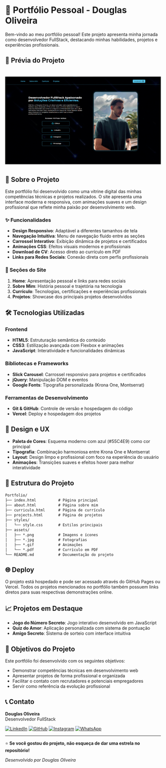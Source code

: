 # 🌟 Portfólio Pessoal - Douglas Oliveira

Bem-vindo ao meu portfólio pessoal! Este projeto apresenta minha jornada como desenvolvedor FullStack, destacando minhas habilidades, projetos e experiências profissionais.

## 📸 Prévia do Projeto

# ![Prévia do Portfólio](./assets/preview.png)

## 🚀 Sobre o Projeto

Este portfólio foi desenvolvido como uma vitrine digital das minhas competências técnicas e projetos realizados. O site apresenta uma interface moderna e responsiva, com animações suaves e um design profissional que reflete minha paixão por desenvolvimento web.

### ✨ Funcionalidades

- **Design Responsivo**: Adaptável a diferentes tamanhos de tela
- **Navegação Intuitiva**: Menu de navegação fluido entre as seções
- **Carrossel Interativo**: Exibição dinâmica de projetos e certificados
- **Animações CSS**: Efeitos visuais modernos e profissionais
- **Download de CV**: Acesso direto ao currículo em PDF
- **Links para Redes Sociais**: Conexão direta com perfis profissionais

### 📱 Seções do Site

1. **Home**: Apresentação pessoal e links para redes sociais
2. **Sobre Mim**: História pessoal e trajetória na tecnologia
3. **Currículo**: Tecnologias, certificações e experiências profissionais
4. **Projetos**: Showcase dos principais projetos desenvolvidos

## 🛠️ Tecnologias Utilizadas

### Frontend

- **HTML5**: Estruturação semântica do conteúdo
- **CSS3**: Estilização avançada com Flexbox e animações
- **JavaScript**: Interatividade e funcionalidades dinâmicas

### Bibliotecas e Frameworks

- **Slick Carousel**: Carrossel responsivo para projetos e certificados
- **jQuery**: Manipulação DOM e eventos
- **Google Fonts**: Tipografia personalizada (Krona One, Montserrat)

### Ferramentas de Desenvolvimento

- **Git & GitHub**: Controle de versão e hospedagem do código
- **Vercel**: Deploy e hospedagem dos projetos

## 🎨 Design e UX

- **Paleta de Cores**: Esquema moderno com azul (#55C4E9) como cor principal
- **Tipografia**: Combinação harmoniosa entre Krona One e Montserrat
- **Layout**: Design limpo e profissional com foco na experiência do usuário
- **Animações**: Transições suaves e efeitos hover para melhor interatividade

## 📂 Estrutura do Projeto

```
Portfolio/
├── index.html          # Página principal
├── about.html          # Página sobre mim
├── curriculo.html      # Página de currículo
├── projects.html       # Página de projetos
├── styles/
│   └── style.css       # Estilos principais
├── assets/
│   ├── *.png           # Imagens e ícones
│   ├── *.jpg           # Fotografias
│   ├── *.gif           # Animações
│   └── *.pdf           # Currículo em PDF
└── README.md           # Documentação do projeto
```

## 🌐 Deploy

O projeto está hospedado e pode ser acessado através do GitHub Pages ou Vercel. Todos os projetos mencionados no portfólio também possuem links diretos para suas respectivas demonstrações online.

## 📈 Projetos em Destaque

- **Jogo do Número Secreto**: Jogo interativo desenvolvido em JavaScript
- **Quiz do Amor**: Aplicação personalizada com sistema de pontuação
- **Amigo Secreto**: Sistema de sorteio com interface intuitiva

## 🎯 Objetivos do Projeto

Este portfólio foi desenvolvido com os seguintes objetivos:

- Demonstrar competências técnicas em desenvolvimento web
- Apresentar projetos de forma profissional e organizada
- Facilitar o contato com recrutadores e potenciais empregadores
- Servir como referência da evolução profissional

## 📞 Contato

**Douglas Oliveira**  
Desenvolvedor FullStack

[![LinkedIn](https://img.shields.io/badge/LinkedIn-0077B5?style=for-the-badge&logo=linkedin&logoColor=white)](https://www.linkedin.com/in/douglas-oliveira-627088188/)
[![GitHub](https://img.shields.io/badge/GitHub-100000?style=for-the-badge&logo=github&logoColor=white)](https://github.com/notdougz)
[![Instagram](https://img.shields.io/badge/Instagram-E4405F?style=for-the-badge&logo=instagram&logoColor=white)](https://www.instagram.com/d.oliveira._/)
[![WhatsApp](https://img.shields.io/badge/WhatsApp-25D366?style=for-the-badge&logo=whatsapp&logoColor=white)](https://wa.me/5511962778904)

---

⭐ **Se você gostou do projeto, não esqueça de dar uma estrela no repositório!**

_Desenvolvido por Douglas Oliveira_
